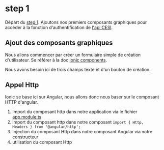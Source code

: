 # step 1
Départ du [step 1](../step_1). 
Ajoutons nos premiers composants graphiques pour accéder à la fonction d'authentification de [l'api CESI](https://suoqix3gpa.execute-api.eu-west-3.amazonaws.com/dev).

## Ajout des composants graphiques
Nous allons commencer par créer un formulaire simple de création d'utilisateur.
Se référer à la doc [ionic components](https://ionicframework.com/docs/components/).

Nous avons besoin ici de trois champs texte et d'un bouton de création.

## Appel Http
Ionic se base ici sur Angular, nous allons donc nous baser sur le composant HTTP d'angular. 
1. Import du composant http dans notre application via le fichier [app.module.ts](./src/app/app.module.ts)
2. import du composant http dans notre composant
 `import { Http, Headers } from '@angular/http'; `
3. Injection du composant Http dans notre composant Angular via notre constructeur
4. utilisation du composant Http